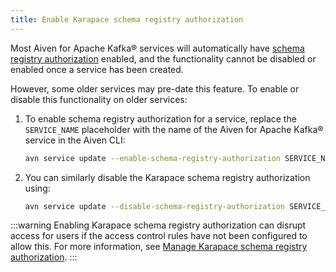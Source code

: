 ```yaml
---
title: Enable Karapace schema registry authorization
---
```


Most Aiven for Apache Kafka® services will automatically have [schema registry authorization](/docs/products/kafka/karapace/concepts/schema-registry-authorization) enabled, and the functionality cannot be disabled or enabled once a service has been created.

However, some older services may pre-date this
feature. To enable or disable this functionality on older services:

1.  To enable schema registry authorization for a service, replace the
    `SERVICE_NAME` placeholder with the name of the Aiven for Apache
    Kafka® service in the Aiven CLI:

    ```bash
    avn service update --enable-schema-registry-authorization SERVICE_NAME
    ```

1.  You can similarly disable the Karapace schema registry authorization
    using:

    ```bash
    avn service update --disable-schema-registry-authorization SERVICE_NAME
    ```

:::warning
Enabling Karapace schema registry authorization can disrupt access for
users if the access control rules have not been configured to allow
this. For more information, see
[Manage Karapace schema registry authorization](/docs/products/kafka/karapace/howto/manage-schema-registry-authorization).
:::
